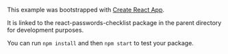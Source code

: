 This example was bootstrapped with [Create React App](https://github.com/facebook/create-react-app).

It is linked to the react-passwords-checklist package in the parent directory for development purposes.

You can run `npm install` and then `npm start` to test your package.
